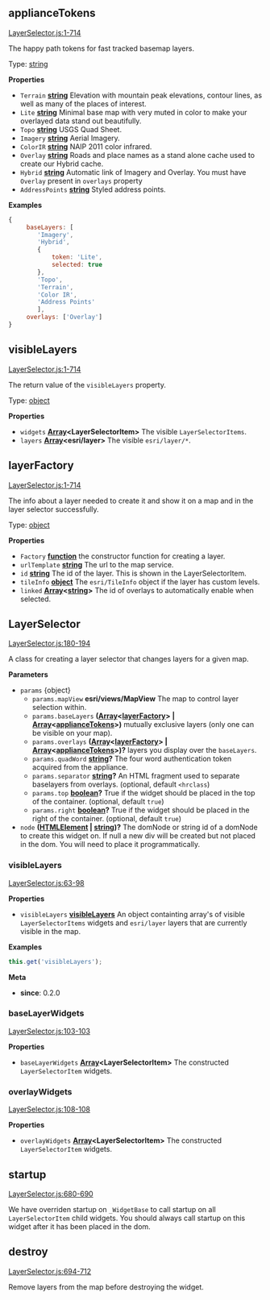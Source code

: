 <!-- Generated by documentation.js. Update this documentation by updating the source code. -->

## applianceTokens

[LayerSelector.js:1-714](https://github.com/agrc-widgets/layer-selector/blob/f982500986bd9a05a06957f1897cd6b622f5e642/LayerSelector.js#L1-L714 "Source code on GitHub")

The happy path tokens for fast tracked basemap layers.

Type: [string](https://developer.mozilla.org/docs/Web/JavaScript/Reference/Global_Objects/String)

**Properties**

-   `Terrain` **[string](https://developer.mozilla.org/docs/Web/JavaScript/Reference/Global_Objects/String)** Elevation with mountain peak elevations, contour lines,
    as well as many of the places of interest.
-   `Lite` **[string](https://developer.mozilla.org/docs/Web/JavaScript/Reference/Global_Objects/String)** Minimal base map with very muted in color to make your overlayed data stand out beautifully.
-   `Topo` **[string](https://developer.mozilla.org/docs/Web/JavaScript/Reference/Global_Objects/String)** USGS Quad Sheet.
-   `Imagery` **[string](https://developer.mozilla.org/docs/Web/JavaScript/Reference/Global_Objects/String)** Aerial Imagery.
-   `ColorIR` **[string](https://developer.mozilla.org/docs/Web/JavaScript/Reference/Global_Objects/String)** NAIP 2011 color infrared.
-   `Overlay` **[string](https://developer.mozilla.org/docs/Web/JavaScript/Reference/Global_Objects/String)** Roads and place names as a stand alone cache used to create our Hybrid cache.
-   `Hybrid` **[string](https://developer.mozilla.org/docs/Web/JavaScript/Reference/Global_Objects/String)** Automatic link of Imagery and Overlay. You must have `Overlay` present in `overlays` property
-   `AddressPoints` **[string](https://developer.mozilla.org/docs/Web/JavaScript/Reference/Global_Objects/String)** Styled address points.

**Examples**

```javascript
{
     baseLayers: [
        'Imagery',
        'Hybrid',
        {
            token: 'Lite',
            selected: true
        },
        'Topo',
        'Terrain',
        'Color IR',
        'Address Points'
        ],
     overlays: ['Overlay']
}
```

## visibleLayers

[LayerSelector.js:1-714](https://github.com/agrc-widgets/layer-selector/blob/f982500986bd9a05a06957f1897cd6b622f5e642/LayerSelector.js#L1-L714 "Source code on GitHub")

The return value of the `visibleLayers` property.

Type: [object](https://developer.mozilla.org/docs/Web/JavaScript/Reference/Global_Objects/Object)

**Properties**

-   `widgets` **[Array](https://developer.mozilla.org/docs/Web/JavaScript/Reference/Global_Objects/Array)&lt;LayerSelectorItem>** The visible `LayerSelectorItems`.
-   `layers` **[Array](https://developer.mozilla.org/docs/Web/JavaScript/Reference/Global_Objects/Array)&lt;esri/layer>** The visible `esri/layer/*`.

## layerFactory

[LayerSelector.js:1-714](https://github.com/agrc-widgets/layer-selector/blob/f982500986bd9a05a06957f1897cd6b622f5e642/LayerSelector.js#L1-L714 "Source code on GitHub")

The info about a layer needed to create it and show it on a map and in the layer selector successfully.

Type: [object](https://developer.mozilla.org/docs/Web/JavaScript/Reference/Global_Objects/Object)

**Properties**

-   `Factory` **[function](https://developer.mozilla.org/docs/Web/JavaScript/Reference/Statements/function)** the constructor function for creating a layer.
-   `urlTemplate` **[string](https://developer.mozilla.org/docs/Web/JavaScript/Reference/Global_Objects/String)** The url to the map service.
-   `id` **[string](https://developer.mozilla.org/docs/Web/JavaScript/Reference/Global_Objects/String)** The id of the layer. This is shown in the LayerSelectorItem.
-   `tileInfo` **[object](https://developer.mozilla.org/docs/Web/JavaScript/Reference/Global_Objects/Object)** The `esri/TileInfo` object if the layer has custom levels.
-   `linked` **[Array](https://developer.mozilla.org/docs/Web/JavaScript/Reference/Global_Objects/Array)&lt;[string](https://developer.mozilla.org/docs/Web/JavaScript/Reference/Global_Objects/String)>** The id of overlays to automatically enable when selected.

## LayerSelector

[LayerSelector.js:180-194](https://github.com/agrc-widgets/layer-selector/blob/f982500986bd9a05a06957f1897cd6b622f5e642/LayerSelector.js#L180-L194 "Source code on GitHub")

A class for creating a layer selector that changes layers for a given map.

**Parameters**

-   `params`  {object}
    -   `params.mapView` **esri/views/MapView** The map to control layer selection within.
    -   `params.baseLayers` **([Array](https://developer.mozilla.org/docs/Web/JavaScript/Reference/Global_Objects/Array)&lt;[layerFactory](#layerfactory)> | [Array](https://developer.mozilla.org/docs/Web/JavaScript/Reference/Global_Objects/Array)&lt;[applianceTokens](#appliancetokens)>)** mutually exclusive layers
        (only one can be visible on your map).
    -   `params.overlays` **([Array](https://developer.mozilla.org/docs/Web/JavaScript/Reference/Global_Objects/Array)&lt;[layerFactory](#layerfactory)> | [Array](https://developer.mozilla.org/docs/Web/JavaScript/Reference/Global_Objects/Array)&lt;[applianceTokens](#appliancetokens)>)?** layers you display over the `baseLayers`.
    -   `params.quadWord` **[string](https://developer.mozilla.org/docs/Web/JavaScript/Reference/Global_Objects/String)?** The four word authentication token acquired from the appliance.
    -   `params.separator` **[string](https://developer.mozilla.org/docs/Web/JavaScript/Reference/Global_Objects/String)?** An HTML fragment used to
        separate baselayers from overlays. (optional, default `<hrclass`)
    -   `params.top` **[boolean](https://developer.mozilla.org/docs/Web/JavaScript/Reference/Global_Objects/Boolean)?** True if the widget should be placed in the top of the container. (optional, default `true`)
    -   `params.right` **[boolean](https://developer.mozilla.org/docs/Web/JavaScript/Reference/Global_Objects/Boolean)?** True if the widget should be placed in the right of the container. (optional, default `true`)
-   `node` **([HTMLElement](https://developer.mozilla.org/docs/Web/HTML/Element) \| [string](https://developer.mozilla.org/docs/Web/JavaScript/Reference/Global_Objects/String))?** The domNode or string id of a domNode to create this widget on. If null
    a new div will be created but not placed in the dom. You will need to place it programmatically.

### visibleLayers

[LayerSelector.js:63-98](https://github.com/agrc-widgets/layer-selector/blob/f982500986bd9a05a06957f1897cd6b622f5e642/LayerSelector.js#L63-L98 "Source code on GitHub")

**Properties**

-   `visibleLayers` **[visibleLayers](#visiblelayers)** An object containting array's of visible `LayerSelectorItems` widgets
    and `esri/layer` layers that are currently visible in the map.

**Examples**

```javascript
this.get('visibleLayers');
```

**Meta**

-   **since**: 0.2.0

### baseLayerWidgets

[LayerSelector.js:103-103](https://github.com/agrc-widgets/layer-selector/blob/f982500986bd9a05a06957f1897cd6b622f5e642/LayerSelector.js#L103-L103 "Source code on GitHub")

**Properties**

-   `baseLayerWidgets` **[Array](https://developer.mozilla.org/docs/Web/JavaScript/Reference/Global_Objects/Array)&lt;LayerSelectorItem>** The constructed `LayerSelectorItem` widgets.

### overlayWidgets

[LayerSelector.js:108-108](https://github.com/agrc-widgets/layer-selector/blob/f982500986bd9a05a06957f1897cd6b622f5e642/LayerSelector.js#L108-L108 "Source code on GitHub")

**Properties**

-   `overlayWidgets` **[Array](https://developer.mozilla.org/docs/Web/JavaScript/Reference/Global_Objects/Array)&lt;LayerSelectorItem>** The constructed `LayerSelectorItem` widgets.

## startup

[LayerSelector.js:680-690](https://github.com/agrc-widgets/layer-selector/blob/f982500986bd9a05a06957f1897cd6b622f5e642/LayerSelector.js#L680-L690 "Source code on GitHub")

We have overriden startup on `_WidgetBase` to call startup on all `LayerSelectorItem` child widgets.
You should always call startup on this widget after it has been placed in the dom.

## destroy

[LayerSelector.js:694-712](https://github.com/agrc-widgets/layer-selector/blob/f982500986bd9a05a06957f1897cd6b622f5e642/LayerSelector.js#L694-L712 "Source code on GitHub")

Remove layers from the map before destroying the widget.
